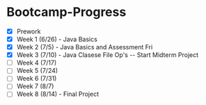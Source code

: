 # Bootcamp-Progress

- [x] Prework
- [x] Week 1 (6/26) - Java Basics
- [x] Week 2 (7/5) - Java Basics and Assessment Fri
- [x] Week 3 (7/10) - Java Clasese File Op's -- Start Midterm Project
- [ ] Week 4 (7/17)
- [ ] Week 5 (7/24)
- [ ] Week 6 (7/31)
- [ ] Week 7 (8/7)
- [ ] Week 8  (8/14) - Final Project
